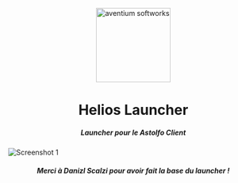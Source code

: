 <p align="center"><img src="https://cdn.discordapp.com/attachments/689921239791566851/992386507757338624/Illustration_sans_titre.png" width="150px" height="150px" alt="aventium softworks"></p>

<h1 align="center">Helios Launcher</h1>

<em><h5 align="center">Launcher pour le Astolfo Client</h5></em>

![Screenshot 1](https://cdn.discordapp.com/attachments/988177143492141119/992412605253697606/banniere.png)

<em><h5 align="center">Merci à Danizl Scalzi pour avoir fait la base du launcher !</h5></em>
